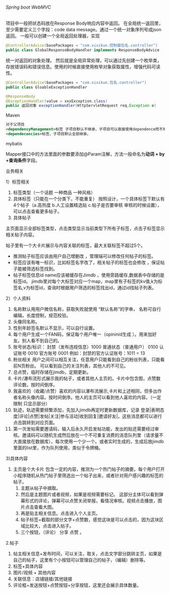 ###### Spring boot WebMVC

项目中一般把状态码放在Response Body响应内容中返回。 在全局统一返回里，至少需要定义三个字段：code data message。通过一个统一对象序列号成json返回。 一般可以创建一个全局返回处理器，实现

```java
@ControllerAdvice(basePackages = "com.xixikun.控制器包名.controller")
public class GlobalResponseBodyHandler implements ResponseBodyAdvice
```

统一对返回的对象处理。 然后就是全局异常处理，可以通过先创建一个枚举类，存放错误码和错误信息。使用的时候直接使用枚举对象获取属性，增强代码可读性。

```java
@ControllerAdvice(basePackages = "com.xixikun.包名.controller")
public class GloableExceptionHandler

@ResponseBody
@ExceptionHandler(value = xxxException.class)
public 返回对象 exceptionHandler(HttpServletRequest req,Exception e)
```

Maven

```xml
对于父项目
<dependencyManagement>标签 子项目默认不继承，子项目可以直接使用dependence而不用指明版本号，指明版本号可以单独使用对应的版本。
<dependecencies>标签，子项目默认全部继承。
```



mybatis

Mapper接口中的方法里面的参数要添加@Param注解，方法一般命名为**动词 + by +查询条件**字段。













业务相关

1）标签相关

1. 标签类型（一个话题 一种商品 一种风格）
2. 具体标签（只能在一个分类下，不能重复） 按照设计，一个具体标签下默认有4个帖子（a.高热度 b.人工设置精选贴 c.帖子是否要审核 审核的时候设置），可以点击查看更多帖子。 
3. 具体帖子

主页面显示全部标签类型，点击类型显示当前类型下所有子标签，点击子标签显示相关帖子内容。

帖子里有一个大卡片展示与内容关联的标签，最大关联标签不超过5个。 

- 推测帖子标签应该由用户自己增删改 ，管理端可以修改任何帖子的标签。
-  标签应该有唯一标识，比如标签名字改了，相关帖子的标签也会修改 ，保证帖子能被筛选标签找到。
-  帖子标签信息id name应该被缓存在Jimdb ，使用旁路缓存,数据表中存储的是标签id。 jimdb里对每个大标签对应一个map，map里有子标签的kv值,k为标签名,v为标签id，查询时根据用户筛选的标签找出id，通过id找帖子列表。

2）个人资料

1. 名称默认用用户微信名称，获取失败就使用 “默认名称”的字串， 名称可自行编辑。长度控制，规范校验。
2. 头像同名称。
3. 性别年龄签名默认不显示，可以自行设置。
4. 每个用户生成一个FAN码，保证每个用户唯一（opininid生成 ）。用来加好友。别人看不到自己的。
5. 账号状态/标识：
   封禁（发布违规信息）1000
   普通状态（普通用户） 0100
   认证账号  0010
   官方账号   0001
   例如：封禁的官方认证账号：1011 =  13
6. 粉丝相关
   用户之间可以相互关注，任意用户只能看到自己的粉丝列表，只能看前N页粉丝。 可以看到自己的关注列表，其他人的不可见。
7. 总点赞，临时存储在jimdb，定期更新。
8. 卡片/瀑布流形式展示我的帖子，或者其他人主页的。卡片中包含图，点赞数评论数。按时间倒序。
9. 我喜欢的（收藏/点赞）喜欢的内容以瀑布流展示,卡片和上述相同，但多出作者名称头像内容。按时间倒序。他人的主页可以看到他人喜欢的内容。（一定限制 只显示部分）
10. 轨迹，轨迹需要频繁添加，先加入jimdb再定时更新数据库，记录 登录|表明态度|评论|点赞|发帖|关注|参与活动|收到回复|邀请好友|。这些消息都可以进行点击跳转到对应页面。
11. 第一次发帖需要邀请码，输入后永久开启发帖功能，发出的贴还需要经过审核。邀请码可以随机生成然后放在一个不可重复消费的消息队列里（请求量不大直接放在数据库），每次使用一个少一个。或者实时生成的，生成后放jimdb里面的list里，作为队列使用，类似于令牌桶。



3)具体内容

1. 主页是个大卡片 包含一定的内容，推测为一个热门帖子的摘要。每个用户打开小程序随机从热门帖子里筛选出一个帖子出来，或者针对用户感兴趣的标签的帖子。
   1. 主题从帖子中摘取。
   2. 然后是主题图片或者视频，如果是视频需要标记。 这部分主体可以看到弹幕形式的评论，弹幕可以点赞关闭举报，看情况审核。视频点击播放，图片点击查看大图。
   3. 再是贴主相关信息。点击进入个人主页。
   4. 帖子标签+截取的部分文字+点赞数，感觉这块是可以点击的，因为这块区域比较大，点击进入帖子。
   5. 三个按钮，（评论） 分享 点赞 。

2.帖子

1. 帖主相关信息+发布时间，可以关注，取关，点击文字部分跳转主页，如果是自己的帖子，这里有个小按钮可以管理自己的帖子，（编辑）删除等。
2. 标签+具体内容
3. 图片/视频 + 其他内容
4. 关联信息：店铺链接/其他链接
5. 评论框+发送按钮+点赞按钮+分享按钮，这里还会展示具体数量。

